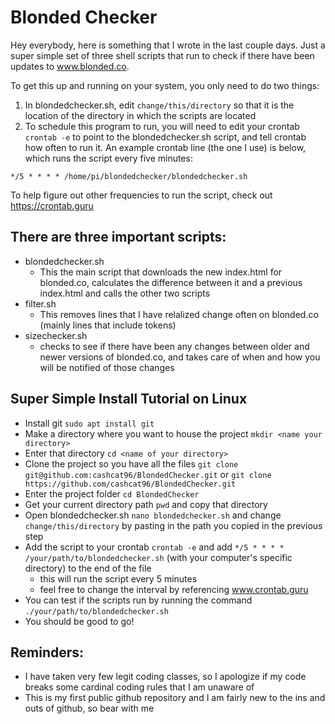# Blonded Checker
Hey everybody, here is something that I wrote in the last couple days.  Just a super simple set of three shell scripts that run to check if there have been updates to www.blonded.co.

To get this up and running on your system, you only need to do two things:
1. In blondedchecker.sh, edit ```change/this/directory``` so that it is the location of the directory in which the scripts are located
2. To schedule this program to run, you will need to edit your crontab ```crontab -e``` to point to the blondedchecker.sh script, and tell crontab how often to run it. An example crontab line (the one I use) is below, which runs the script every five minutes:
```
*/5 * * * * /home/pi/blondedchecker/blondedchecker.sh
```
To help figure out other frequencies to run the script, check out https://crontab.guru
## There are three important scripts:
- blondedchecker.sh
  - This the main script that downloads the new index.html for blonded.co, calculates the difference between it and a previous index.html and calls the other two scripts
- filter.sh
  - This removes lines that I have relalized change often on blonded.co (mainly lines that include tokens)
- sizechecker.sh
  - checks to see if there have been any changes between older and newer versions of blonded.co, and takes care of when and how you will be notified of those changes

## Super Simple Install Tutorial on Linux
- Install git ```sudo apt install git```
- Make a directory where you want to house the project ```mkdir <name your directory>```
- Enter that directory ```cd <name of your directory>```
- Clone the project so you have all the files ```git clone git@github.com:cashcat96/BlondedChecker.git``` or ```git clone https://github.com/cashcat96/BlondedChecker.git```
- Enter the project folder ```cd BlondedChecker```
- Get your current directory path ```pwd``` and copy that directory
- Open blondedchecker.sh ```nano blondedchecker.sh``` and change ```change/this/directory``` by pasting in the path you copied in the previous step
- Add the script to your crontab ```crontab -e``` and add ```*/5 * * * * /your/path/to/blondedchecker.sh``` (with your computer's specific directory) to the end of the file
  - this will run the script every 5 minutes
  - feel free to change the interval by referencing www.crontab.guru
- You can test if the scripts run by running the command ```./your/path/to/blondedchecker.sh```
- You should be good to go!

## Reminders:
- I have taken very few legit coding classes, so I apologize if my code breaks some cardinal coding rules that I am unaware of
- This is my first public github repository and I am fairly new to the ins and outs of github, so bear with me

